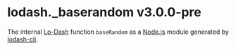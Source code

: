 # lodash._baserandom v3.0.0-pre

The internal [Lo-Dash](https://lodash.com/) function `baseRandom` as a [Node.js](http://nodejs.org/) module generated by [lodash-cli](https://www.npmjs.com/package/lodash-cli).
